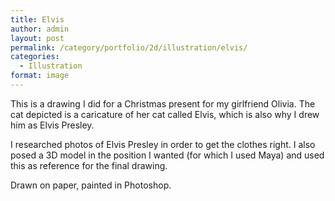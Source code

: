 ```yaml
---
title: Elvis
author: admin
layout: post
permalink: /category/portfolio/2d/illustration/elvis/
categories:
  - Illustration
format: image
---
```

This is a drawing I did for a Christmas present for my girlfriend Olivia. The cat depicted is a caricature of her cat called Elvis, which is also why I drew him as Elvis Presley.

I researched photos of Elvis Presley in order to get the clothes right. I also posed a 3D model in the position I wanted (for which I used Maya) and used this as reference for the final drawing.

Drawn on paper, painted in Photoshop.